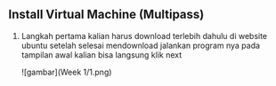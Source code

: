 ## Install Virtual Machine (Multipass)


1. Langkah pertama kalian harus download terlebih dahulu di website ubuntu setelah selesai mendownload jalankan program nya
    pada tampilan awal kalian bisa langsung klik next

    ![gambar](Week 1/1.png)